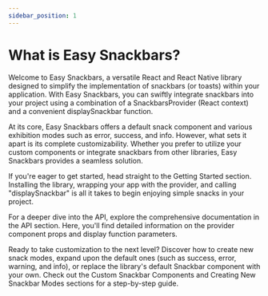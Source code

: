 ```yaml
---
sidebar_position: 1
---
```


# What is Easy Snackbars?

Welcome to Easy Snackbars, a versatile React and React Native library designed to simplify the implementation of snackbars (or toasts) within your application. With Easy Snackbars, you can swiftly integrate snackbars into your project using a combination of a SnackbarsProvider (React context) and a convenient displaySnackbar function.

At its core, Easy Snackbars offers a default snack component and various exhibition modes such as error, success, and info. However, what sets it apart is its complete customizability. Whether you prefer to utilize your custom components or integrate snackbars from other libraries, Easy Snackbars provides a seamless solution.

If you're eager to get started, head straight to the Getting Started section. Installing the library, wrapping your app with the provider, and calling "displaySnackbar" is all it takes to begin enjoying simple snacks in your project.

For a deeper dive into the API, explore the comprehensive documentation in the API section. Here, you'll find detailed information on the provider component props and display function parameters.

Ready to take customization to the next level? Discover how to create new snack modes, expand upon the default ones (such as success, error, warning, and info), or replace the library's default Snackbar component with your own. Check out the Custom Snackbar Components and Creating New Snackbar Modes sections for a step-by-step guide.
